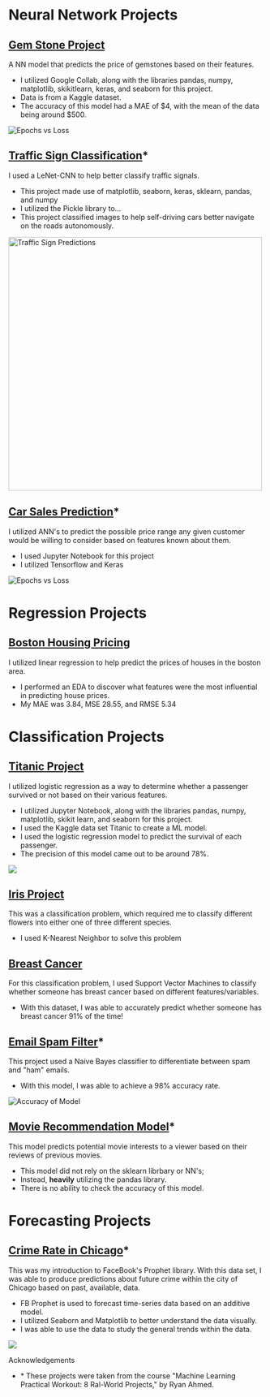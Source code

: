 # Neural Network Projects

## [Gem Stone Project](https://github.com/AndrewVandenberg/Portfolio/blob/main/TensorFlow_Gem_Project.ipynb)
A NN model that predicts the price of gemstones based on their features. 
* I utilized Google Collab, along with the libraries pandas, numpy, matplotlib, skikitlearn, keras, and seaborn for this project.
* Data is from a Kaggle dataset.
* The accuracy of this model had a MAE of $4, with the mean of the data being around $500.
 
![Epochs vs Loss](https://github.com/AndrewVandenberg/Portfolio/blob/main/images/gem.png)

## [Traffic Sign Classification](https://github.com/AndrewVandenberg/Portfolio/blob/main/LeNet%20Traffic%20Sign%20Classification.ipynb)*
I used a LeNet-CNN to help better classify traffic signals.
* This project made use of matplotlib, seaborn, keras, sklearn, pandas, and numpy
* I utilized the Pickle library to...
* This project classified images to help self-driving cars better navigate on the roads autonomously.

<img src="https://github.com/AndrewVandenberg/Portfolio/blob/main/images/traffic.png" alt="Traffic Sign Predictions" width="500"/>

## [Car Sales Prediction](https://github.com/AndrewVandenberg/Portfolio/blob/main/Car%20Sales.ipynb)*
I utilized ANN's to predict the possible price range any given customer would be willing to consider based on features known about them.
* I used Jupyter Notebook for this project
* I utilized Tensorflow and Keras 

![Epochs vs Loss](https://github.com/AndrewVandenberg/Portfolio/blob/main/images/CarSales.png)

# Regression Projects

## [Boston Housing Pricing](https://github.com/AndrewVandenberg/Portfolio/blob/main/Boston%20Housing%20.ipynb)
I utilized linear regression to help predict the prices of houses in the boston area.
* I performed an EDA to discover what features were the most influential in predicting house prices.
* My MAE was 3.84, MSE 28.55, and RMSE 5.34

# Classification Projects

## [Titanic Project](https://github.com/AndrewVandenberg/Titanic)
I utilized logistic regression as a way to determine whether a passenger survived or not based on their various features.

* I utilized Jupyter Notebook, along with the libraries pandas, numpy, matplotlib, skikit learn, and seaborn for this project.
* I used the Kaggle data set Titanic to create a ML model.
* I used the logistic regression model to predict the survival of each passenger.
* The precision of this model came out to be around 78%.

![](https://github.com/AndrewVandenberg/Portfolio/blob/main/images/graph.png)

## [Iris Project](https://github.com/AndrewVandenberg/Portfolio/blob/main/Iris%20Project.ipynb)
This was a classification problem, which required me to classify different flowers into either one of three different species.
* I used K-Nearest Neighbor to solve this problem

## [Breast Cancer](https://github.com/AndrewVandenberg/Portfolio/blob/main/Breast%20Cancer.ipynb)
For this classification problem, I used Support Vector Machines to classify whether someone has breast cancer based on different features/variables.
* With this dataset, I was able to accurately predict whether someone has breast cancer 91% of the time!

## [Email Spam Filter](https://github.com/AndrewVandenberg/Portfolio/blob/main/Email%20Spam%20Filter.ipynb)*
This project used a Naive Bayes classifier to differentiate between spam and "ham" emails.
* With this model, I was able to achieve a 98% accuracy rate.

![Accuracy of Model](https://github.com/AndrewVandenberg/Portfolio/blob/main/images/email.png)

## [Movie Recommendation Model](https://github.com/AndrewVandenberg/Portfolio/blob/main/Movie%20Recommendations.ipynb)*
This model predicts potential movie interests to a viewer based on their reviews of previous movies.
* This model did not rely on the sklearn librbary or NN's; 
* Instead, **heavily** utilizing the pandas library.
* There is no ability to check the accuracy of this model.


# Forecasting Projects

## [Crime Rate in Chicago](https://github.com/AndrewVandenberg/Portfolio/blob/main/Crime%20Rate%20in%20Chicago.ipynb)*
This was my introduction to FaceBook's Prophet library. With this data set, I was able to produce predictions about future crime within the city of Chicago based on past, available, data.

* FB Prophet is used to forecast time-series data based on an additive model.
* I utilized Seaborn and Matplotlib to better understand the data visually.
* I was able to use the data to study the general trends within the data.

![](https://github.com/AndrewVandenberg/Portfolio/blob/main/images/crime.png)

Acknowledgements

* \* These projects were taken from the course "Machine Learning Practical Workout: 8 Ral-World Projects," by Ryan Ahmed.
